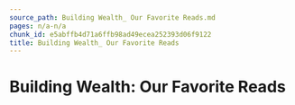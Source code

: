 ```yaml
---
source_path: Building Wealth_ Our Favorite Reads.md
pages: n/a-n/a
chunk_id: e5abffb4d71a6ffb98ad49ecea252393d06f9122
title: Building Wealth_ Our Favorite Reads
---
```

# Building Wealth: Our Favorite Reads
